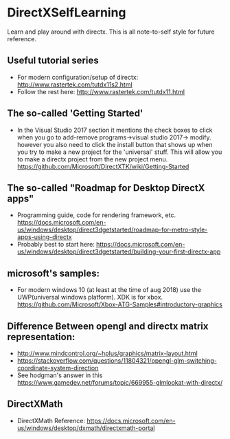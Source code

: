 # DirectXSelfLearning
Learn and play around with directx. This is all note-to-self style for future reference.

## Useful tutorial series
* For modern configuration/setup of directx:
http://www.rastertek.com/tutdx11s2.html
* Follow the rest here:
http://www.rastertek.com/tutdx11.html

## The so-called 'Getting Started'
 * In the Visual Studio 2017 section it mentions the check boxes to click when you go to add-remove programs->visual studio 2017-> modify. however you also need to click the install button that shows up when you try to make a new project for the 'universal' stuff. This will allow you to make a directx project from the new project menu.
https://github.com/Microsoft/DirectXTK/wiki/Getting-Started


## The so-called "Roadmap for Desktop DirectX apps"
* Programming guide, code for rendering framework, etc.
https://docs.microsoft.com/en-us/windows/desktop/direct3dgetstarted/roadmap-for-metro-style-apps-using-directx
* Probably best to start here:
https://docs.microsoft.com/en-us/windows/desktop/direct3dgetstarted/building-your-first-directx-app

## microsoft's samples:
* For modern windows 10 (at least at the time of aug 2018) use the UWP(universal windows platform). XDK is for xbox.
https://github.com/Microsoft/Xbox-ATG-Samples#introductory-graphics

## Difference Between opengl and directx matrix representation:
* http://www.mindcontrol.org/~hplus/graphics/matrix-layout.html
* https://stackoverflow.com/questions/11804321/opengl-glm-switching-coordinate-system-direction
* See hodgman's answer in this
https://www.gamedev.net/forums/topic/669955-glmlookat-with-directx/

## DirectXMath 
* DirectXMath Reference:
https://docs.microsoft.com/en-us/windows/desktop/dxmath/directxmath-portal

